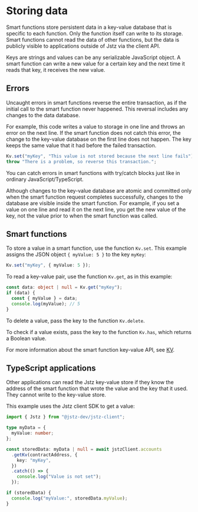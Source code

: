 # Storing data

Smart functions store persistent data in a key-value database that is specific to each function.
Only the function itself can write to its storage.
Smart functions cannot read the data of other functions, but the data is publicly visible to applications outside of Jstz via the client API.

Keys are strings and values can be any serializable JavaScript object.
A smart function can write a new value for a certain key and the next time it reads that key, it receives the new value.

## Errors

Uncaught errors in smart functions reverse the entire transaction, as if the initial call to the smart function never happened.
This reversal includes any changes to the data database.

For example, this code writes a value to storage in one line and throws an error on the next line.
If the smart function does not catch this error, the change to the key-value database on the first line does not happen.
The key keeps the same value that it had before the failed transaction.

```typescript
Kv.set("myKey", "This value is not stored because the next line fails");
throw "There is a problem, so reverse this transaction.";
```

You can catch errors in smart functions with try/catch blocks just like in ordinary JavaScript/TypeScript.

Although changes to the key-value database are atomic and committed only when the smart function request completes successfully, changes to the database are visible inside the smart function.
For example, if you set a value on one line and read it on the next line, you get the new value of the key, not the value prior to when the smart function was called.

## Smart functions

To store a value in a smart function, use the function `Kv.set`.
This example assigns the JSON object `{ myValue: 5 }` to the key `myKey`:

```typescript
Kv.set("myKey", { myValue: 5 });
```

To read a key-value pair, use the function `Kv.get`, as in this example:

```typescript
const data: object | null = Kv.get("myKey");
if (data) {
  const { myValue } = data;
  console.log(myValue); // 5
}
```

To delete a value, pass the key to the function `Kv.delete`.

To check if a value exists, pass the key to the function `Kv.has`, which returns a Boolean value.

For more information about the smart function key-value API, see [KV](/api/kv).

## TypeScript applications

Other applications can read the Jstz key-value store if they know the address of the smart function that wrote the value and the key that it used.
They cannot write to the key-value store.

This example uses the Jstz client SDK to get a value:

```typescript
import { Jstz } from "@jstz-dev/jstz-client";

type myData = {
  myValue: number;
};

const storedData: myData | null = await jstzClient.accounts
  .getKv(contractAddress, {
    key: "myKey",
  })
  .catch(() => {
    console.log("Value is not set");
  });

if (storedData) {
  console.log("myValue:", storedData.myValue);
}
```

<!-- TODO link to info about the JS API for KV -->
